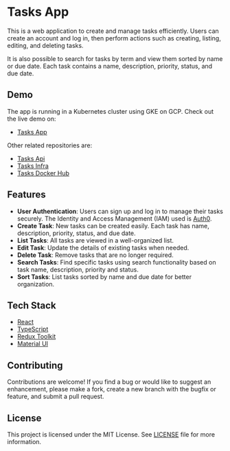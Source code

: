 # Tasks App

This is a web application to create and manage tasks efficiently. Users can create an account and log in, then perform actions such as creating, listing, editing, and deleting tasks. 

It is also possible to search for tasks by term and view them sorted by name or due date. Each task contains a name, description, priority, status, and due date.

## Demo

The app is running in a Kubernetes cluster using GKE on GCP. Check out the live demo on: 

- [Tasks App](https://git.tasks.sesaque.com)

Other related repositories are:

- [Tasks Api](https://github.com/sesaquecruz/java-tasks-api)
- [Tasks Infra](https://github.com/sesaquecruz/k8s-tasks-infra)
- [Tasks Docker Hub](https://hub.docker.com/r/sesaquecruz/react-tasks-app/tags)

## Features

- **User Authentication**: Users can sign up and log in to manage their tasks securely. The Identity and Access Management (IAM) used is [Auth0](https://auth0.com/).
- **Create Task**: New tasks can be created easily. Each task has name, description, priority, status, and due date.
- **List Tasks**: All tasks are viewed in a well-organized list.
- **Edit Task**: Update the details of existing tasks when needed.
- **Delete Task**: Remove tasks that are no longer required.
- **Search Tasks**: Find specific tasks using search functionality based on task name, description, priority and status.
- **Sort Tasks**: List tasks sorted by name and due date for better organization.

## Tech Stack

- [React](https://react.dev/)
- [TypeScript](https://www.typescriptlang.org/)
- [Redux Toolkit](https://redux-toolkit.js.org/)
- [Material UI](https://mui.com/)

## Contributing

Contributions are welcome! If you find a bug or would like to suggest an enhancement, please make a fork, create a new branch with the bugfix or feature, and submit a pull request.

## License

This project is licensed under the MIT License. See [LICENSE](./LICENSE) file for more information.
